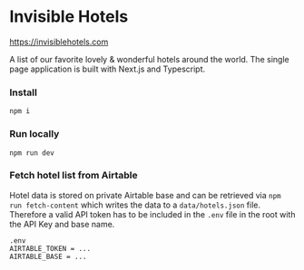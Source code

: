 # Invisible Hotels
https://invisiblehotels.com

A list of our favorite lovely & wonderful hotels around the world. The single page application is built with Next.js and Typescript.

### Install
```npm i```

### Run locally
```npm run dev```

### Fetch hotel list from Airtable
Hotel data is stored on private Airtable base and can be retrieved via `npm run fetch-content` which writes the data to a `data/hotels.json` file. Therefore a valid API token has to be included in the `.env` file in the root with the API Key and base name.

```
.env
AIRTABLE_TOKEN = ...
AIRTABLE_BASE = ...
```
